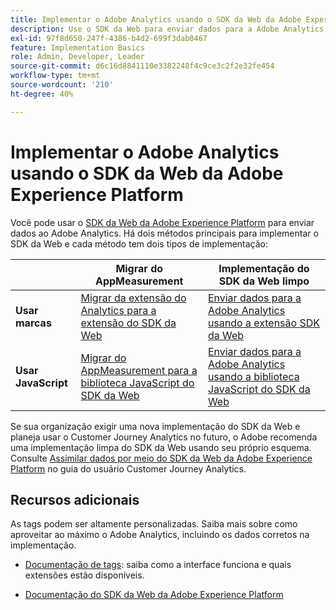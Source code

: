 ```yaml
---
title: Implementar o Adobe Analytics usando o SDK da Web da Adobe Experience Platform
description: Use o SDK da Web para enviar dados para a Adobe Analytics.
exl-id: 97f8d650-247f-4386-b4d2-699f3dab0467
feature: Implementation Basics
role: Admin, Developer, Leader
source-git-commit: d6c16d8841110e3382248f4c9ce3c2f2e32fe454
workflow-type: tm+mt
source-wordcount: '210'
ht-degree: 40%

---
```


# Implementar o Adobe Analytics usando o SDK da Web da Adobe Experience Platform

Você pode usar o [SDK da Web da Adobe Experience Platform](https://experienceleague.adobe.com/docs/experience-platform/web-sdk/home.html?lang=pt-BR) para enviar dados ao Adobe Analytics. Há dois métodos principais para implementar o SDK da Web e cada método tem dois tipos de implementação:

| | **Migrar do AppMeasurement** | **Implementação do SDK da Web limpo** |
| --- | --- | --- |
| **Usar marcas** | [Migrar da extensão do Analytics para a extensão do SDK da Web](analytics-extension-to-web-sdk.md) | [Enviar dados para a Adobe Analytics usando a extensão SDK da Web](web-sdk-tag-extension.md) |
| **Usar JavaScript** | [Migrar do AppMeasurement para a biblioteca JavaScript do SDK da Web](appmeasurement-to-web-sdk.md) | [Enviar dados para a Adobe Analytics usando a biblioteca JavaScript do SDK da Web](web-sdk-javascript-library.md) |

Se sua organização exigir uma nova implementação do SDK da Web e planeja usar o Customer Journey Analytics no futuro, o Adobe recomenda uma implementação limpa do SDK da Web usando seu próprio esquema. Consulte [Assimilar dados por meio do SDK da Web da Adobe Experience Platform](https://experienceleague.adobe.com/pt-br/docs/analytics-platform/using/cja-data-ingestion/ingest-use-guides/edge-network/aepwebsdk) no guia do usuário Customer Journey Analytics.

## Recursos adicionais

As tags podem ser altamente personalizadas. Saiba mais sobre como aproveitar ao máximo o Adobe Analytics, incluindo os dados corretos na implementação.

- [Documentação de tags](https://experienceleague.adobe.com/docs/experience-platform/tags/home.html?lang=pt-BR#): saiba como a interface funciona e quais extensões estão disponíveis.

- [Documentação do SDK da Web da Adobe Experience Platform](https://experienceleague.adobe.com/docs/web-sdk.html?lang=pt-BR)
